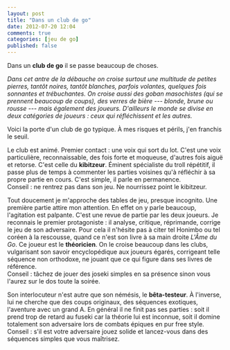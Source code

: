 ```yaml
---
layout: post
title: "Dans un club de go"
date: 2012-07-20 12:04
comments: true
categories: [jeu de go]
published: false
---
```

Dans un __club de go__ il se passe beaucoup de choses.

_Dans cet antre de la débauche on croise surtout une multitude de petites pierres, tantôt noires, tantôt blanches, parfois volantes, quelques fois sonnantes et trébuchantes. On croise aussi des goban masochistes (qui se prennent beaucoup de coups), des verres de bière ---&nbsp;blonde, brune ou rousse&nbsp;--- mais également des joueurs. D'ailleurs le monde se divise en deux catégories de joueurs : ceux qui réfléchissent et les autres._
<!--more-->
Voici la porte d'un club de go typique. À mes risques et périls, j'en franchis le seuil.

Le club est animé. Premier contact : une voix qui sort du lot. C'est une voix particulière, reconnaissable, des fois forte et moqueuse, d'autres fois aiguë et retorse. C'est celle du __kibitzeur__. Éminent spécialiste du troll répétitif, il passe plus de temps à commenter les parties voisines qu'à réfléchir à sa propre partie en cours. C'est simple, il parle en permanence.  
Conseil : ne rentrez pas dans son jeu. Ne nourrissez point le kibitzeur.

Tout doucement je m'approche des tables de jeu, presque incognito. Une première partie attire mon attention. En effet on y parle beaucoup, l'agitation est palpante. C'est une revue de partie par les deux joueurs. Je reconnais le premier protagoniste : il analyse, critique, réprimande, corrige le jeu de son adversaire. Pour cela il n'hésite pas à citer tel Honimbo ou tel coréen à la rescousse, quand ce n'est son livre à sa main droite _L'Âme du Go_. Ce joueur est le __théoricien__. On le croise beaucoup dans les clubs, vulgarisant son savoir encyclopédique aux joueurs égarés, corrigeant telle séquence non orthodoxe, ne jouant que ce qui figure dans ses livres de référence.  
Conseil : tâchez de jouer des joseki simples en sa présence sinon vous l'aurez sur le dos toute la soirée.

Son interlocuteur n'est autre que son némésis, le __bêta-testeur__. À l'inverse, lui ne cherche que des coups originaux, des séquences exotiques, l'aventure avec un grand A. En général il ne finit pas ses parties : soit il prend trop de retard au fuseki car la théorie lui est inconnue, soit il domine totalement son adversaire lors de combats épiques en pur free style.  
Conseil : s'il est votre adversaire jouez solide et lancez-vous dans des séquences simples que vous maîtrisez.



